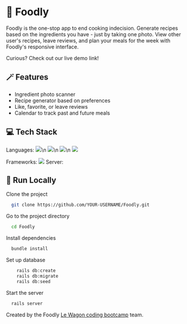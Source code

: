 # 🥐 Foodly

Foodly is the one-stop app to end cooking indecision. Generate recipes based on the ingredients you have - just by taking one photo. View other user's recipes, leave reviews, and plan your meals for the week with Foodly's responsive interface.

Curious? Check out our live demo link!

## 🪄 Features

- Ingredient photo scanner
- Recipe generator based on preferences
- Like, favorite, or leave reviews
- Calendar to track past and future meals


## 💻 Tech Stack

Languages:
<img src="https://img.shields.io/badge/Ruby-CC342D?style=for-the-badge&logo=ruby&logoColor=white">\n
<img src="https://img.shields.io/badge/HTML5-E34F26?style=for-the-badge&logo=html5&logoColor=white">\n
<img src="https://img.shields.io/badge/CSS3-1572B6?style=for-the-badge&logo=css3&logoColor=white">\n
<img src="https://img.shields.io/badge/JavaScript-323330?style=for-the-badge&logo=javascript&logoColor=F7DF1E">


Frameworks:
<img src="https://img.shields.io/badge/Sass-CC6699?style=for-the-badge&logo=sass&logoColor=white">
Server:


## 🍃 Run Locally

Clone the project

```bash
  git clone https://github.com/YOUR-USERNAME/Foodly.git
```

Go to the project directory

```bash
  cd Foodly
```

Install dependencies

```bash
  bundle install
```

Set up database

```bash
    rails db:create
    rails db:migrate
    rails db:seed
```

Start the server

```bash
  rails server
```



Created by the Foodly [Le Wagon coding bootcamp](https://www.lewagon.com) team.
